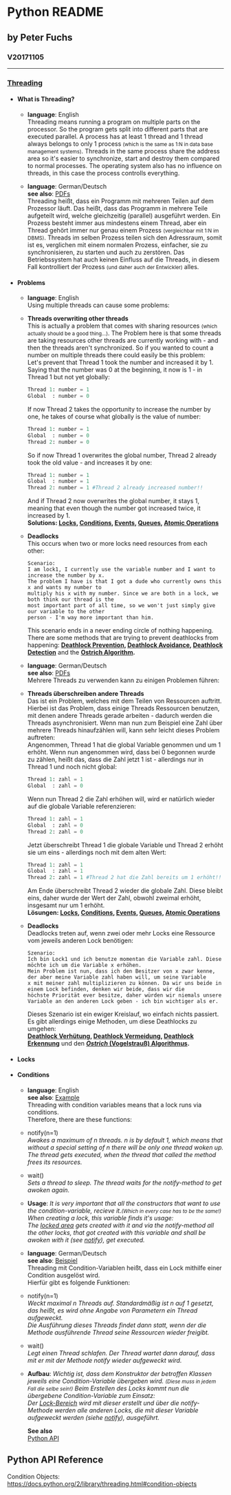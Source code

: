 # Python README
## by Peter Fuchs
### V20171105

---

### [Threading](threading/)
 * #### What is Threading?
    * **language**: English<br/>
    Threading means running a program on multiple parts on the processor. So the program gets split into different parts that are executed
    parallel. A process has at least 1 thread and 1 thread always belongs to only 1 process
    <small>(which is the same as 1:N in data base management systems)</small>.
    Threads in the same process share the address area so it's easier to synchronize, start and destroy them compared to normal processes.
    The operating system also has no influence on threads, in this case the process controlls everything.

    * **language**: German/Deutsch<br>
    **see also**: [PDFs](threading/sources_de/SEW_4_Threading_Einfuehrung_Python.pdf)<br />
    Threading heißt, dass ein Programm mit mehreren Teilen auf dem Prozessor läuft. Das heißt, dass das Programm in mehrere Teile aufgeteilt
    wird, welche gleichzeitig (parallel) ausgeführt werden. Ein Prozess besteht immer aus mindestens einem Thread, aber ein Thread gehört
    immer nur genau einem Prozess <small>(vergleichbar mit 1:N im DBMS)</small>.
    Threads im selben Prozess teilen sich den Adressraum, somit ist es, verglichen mit einem normalen Prozess, einfacher, sie zu synchronisieren,
    zu starten und auch zu zerstören. Das Betriebssystem hat auch keinen Einfluss auf die Threads, in diesem Fall kontrolliert der Prozess
    <small>(und daher auch der Entwickler)</small> alles.

 * #### Problems
    * **language**: English<br />
    Using multiple threads can cause some problems:
    * **Threads overwriting other threads**<br/>
        This is actually a problem that comes with sharing resources <small>(which actually should be a good thing...)</small>. The Problem here
        is that some threads are taking resources other threads are currently working with - and then the threads aren't synchronized. So if
        you wanted to count a number on multiple threads there could easily be this problem:<br/>
        Let's prevent that Thread 1 took the number and increased it by 1.
        Saying that the number was 0 at the beginning, it now is 1 - in Thread 1 but not yet globally:
        ```python
       Thread 1: number = 1
       Global  : number = 0
       ```
        If now Thread 2 takes the opportunity to increase the number by one, he takes of course what globally is the value of number:
        ```python
       Thread 1: number = 1
       Global  : number = 0
       Thread 2: number = 0  
       ```
        So if now Thread 1 overwrites the global number, Thread 2 already took the old value - and increases it by one:
        ```python
       Thread 1: number = 1
       Global  : number = 1
       Thread 2: number = 1 #Thread 2 already increased number!!
       ```
        And if Thread 2 now overwrites the global number, it stays 1, meaning that even though the number got increased twice, it increased by 1.
        <br/>
        **Solutions: [Locks](#locks), [Conditions](#conditions), [Events](#events), [Queues](#queues), [Atomic Operations](#atomic)**

    * **Deadlocks**<br />
        This occurs when two or more locks need resources from each other:
        ```
        Scenario:
        I am lock1, I currently use the variable number and I want to increase the number by x.
        The problem I have is that I got a dude who currently owns this x and wants my number to
        multiply his x with my number. Since we are both in a lock, we both think our thread is the
        most important part of all time, so we won't just simply give our variable to the other
        person - I'm way more important than him.
       ```
        This scenario ends in a never ending circle of nothing happening. There are some methods that are trying to prevent
        deathlocks from happening:
        **[Deathlock Prevention](#dl_prevention), [Deathlock Avoidance](#dl_avoidance), [Deathlock Detection](#dl_detection)** and the
        **[Ostrich Algorithm](#dl_ostrich).**

    * **language**: German/Deutsch<br/>
    **see also**: [PDFs](threading/sources_de/SEW_4_Probleme_Concurrency.pdf)<br />
    Mehrere Threads zu verwenden kann zu einigen Problemen führen:
    * **Threads überschreiben andere Threads**<br />
        Das ist ein Problem, welches mit dem Teilen von Ressourcen auftritt. Hierbei ist das Problem, dass einige Threads Ressourcen benutzen,
        mit denen andere Threads gerade arbeiten - dadurch werden die Threads asynchronisiert. Wenn man nun zum Beispiel eine Zahl über mehrere
        Threads hinaufzählen will, kann sehr leicht dieses Problem auftreten:<br />
        Angenommen, Thread 1 hat die global Variable genommen und um 1 erhöht. Wenn nun angenommen wird, dass bei 0 begonnen wurde zu zählen,
        heißt das, dass die Zahl jetzt 1 ist - allerdings nur in Thread 1 und noch nicht global:
        ```python
        Thread 1: zahl = 1
        Global  : zahl = 0
       ```
        Wenn nun Thread 2 die Zahl erhöhen will, wird er natürlich wieder auf die globale Variable referenzieren:
        ```python
        Thread 1: zahl = 1
        Global  : zahl = 0
        Thread 2: zahl = 0
       ```
        Jetzt überschreibt Thread 1 die globale Variable und Thread 2 erhöht sie um eins - allerdings noch mit dem alten Wert:
        ```python
        Thread 1: zahl = 1
        Global  : zahl = 1
        Thread 2: zahl = 1 #Thread 2 hat die Zahl bereits um 1 erhöht!!
       ```
        Am Ende überschreibt Thread 2 wieder die globale Zahl. Diese bleibt eins, daher wurde der Wert der Zahl, obwohl zweimal erhöht, insgesamt
        nur um 1 erhöht.<br />
        **Lösungen: [Locks](#locks), [Conditions](#conditions), [Events](#events), [Queues](#queues), [Atomic Operations](#atomic)**

    * **Deadlocks**<br />
        Deadlocks treten auf, wenn zwei oder mehr Locks eine Ressource vom jeweils anderen Lock benötigen:
        ```
        Szenario:
        Ich bin Lock1 und ich benutze momentan die Variable zahl. Diese möchte ich um die Variable x erhöhen.
        Mein Problem ist nun, dass ich den Besitzer von x zwar kenne, der aber meine Variable zahl haben will, um seine Variable
        x mit meiner zahl multiplizieren zu können. Da wir uns beide in einem Lock befinden, denken wir beide, dass wir die
        höchste Priorität ever besitze, daher würden wir niemals unsere Variable an den anderen Lock geben - ich bin wichtiger als er.
       ```
        Dieses Szenario ist ein ewiger Kreislauf, wo einfach nichts passiert. Es gibt allerdings einige Methoden, um diese Deathlocks zu umgehen:
        <br />
        **[Deathlock Verhütung](#dl_verhuetung), [Deathlock Vermeidung](#dl_vermeidung), [Deathlock Erkennung](#dl_erkennung)** und den
        **[_Ostrich_ (Vogelstrauß) Algorithmus](#dl_vogelstrauss).**
   
 * #### <a name="locks"></a>Locks
    


 * #### <a name="conditions"></a>Conditions
    * **language**: English<br>
    **see also**: [Example](threading/condition_variable.py)<br>
    Threading with condition variables means that a lock runs via conditions.<br>
    Therefore, there are these functions:<br />
    * <a name="notify"></a>notify(n=1)<br/>
    *Awakes a maximum of n threads. n is by default 1, which means that without a special setting of n there will be only one thread woken up.<br>
    The thread gets executed, when the thread that called the method frees its resources.*
    * wait()<br/>
    *Sets a thread to sleep. The thread waits for the notify-method to get awoken again.*
    
    * **Usage**:
    *It is very important that all the constructors that want to use the condition-variable, recieve it.<small>(Which in every case has to be
    the same!)</small> When creating a lock, this variable finds it's usage:<br/>
    The [locked area](threading/condition_variable.py#L38) gets created with it and via the notify-method all the other locks, that got created
    with this variable and shall be awoken with it (see [notify](#notify)), get executed.*

    * **language**: German/Deutsch<br>
    **see also**: [Beispiel](threading/condition_variable_de.py)<br>
    Threading mit Condition-Variablen heißt, dass ein Lock mithilfe einer Condition ausgelöst wird.<br />
    Hierfür gibt es folgende Funktionen:<br />
    * <a name="notify_de"></a>notify(n=1)<br/>
    *Weckt maximal n Threads auf. Standardmäßig ist n auf 1 gesetzt, das heißt, es wird ohne Angabe von Parametern ein Thread aufgeweckt.<br>
    Die Ausführung dieses Threads findet dann statt, wenn der die Methode ausführende Thread seine Ressourcen wieder freigibt.*
    * wait()<br/>
    *Legt einen Thread schlafen. Der Thread wartet dann darauf, dass mit er mit der Methode notify wieder aufgeweckt wird.*
    
    * **Aufbau**:
    *Wichtig ist, dass dem Konstruktor der betroffen Klassen jeweils eine Condition-Variable übergeben wird. <small>(Diese muss in jedem Fall die
    selbe sein!)</small> Beim Erstellen des Locks kommt nun die übergebene Condition-Variable zum Einsatz:<br/>
    Der [Lock-Bereich](threading/condition_variable_de.py#L38) wird mit dieser erstellt und über die notify-Methode werden alle anderen Locks,
    die mit dieser Variable aufgeweckt werden (siehe [notify](#notify_de)), ausgeführt.*

        **See also**<br/>
        [Python API](https://docs.python.org/2/library/threading.html#condition-objects)
   

## Python API Reference
Condition Objects: https://docs.python.org/2/library/threading.html#condition-objects